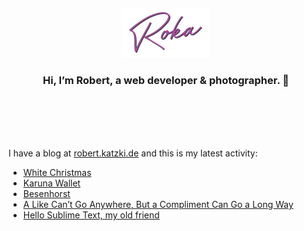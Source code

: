 <div align="center">
  <br>
  <br>
  <br>
  <br>
  <a href="https://robert.katzki.de/">
    <img width="140" src="https://github.com/ro-ka/ro-ka/blob/master/logo.svg" alt="Roka">
  </a>
  <br>
  <h3>Hi, I’m Robert, a web developer & photographer. 👋</h3>
 
  <br>
  <br>
  <br>
  <br>
</div>

I have a blog at [robert.katzki.de](https://robert.katzki.de/) and this is my latest activity:
<!-- BLOG-POST-LIST:START -->
- [White Christmas](https://robert.katzki.de/photos/2020/white-christmas)
- [Karuna Wallet](https://robert.katzki.de/projects/karuna-wallet)
- [Besenhorst](https://robert.katzki.de/photos/2020/besenhorst)
- [A Like Can’t Go Anywhere, But a Compliment Can Go a Long Way](https://robert.katzki.de/posts/a-like-can-t-go-anywhere-but-a-compliment-can-go-a-long-way)
- [Hello Sublime Text, my old friend](https://robert.katzki.de/posts/hello-sublime-text-my-old-friend)
<!-- BLOG-POST-LIST:END -->
